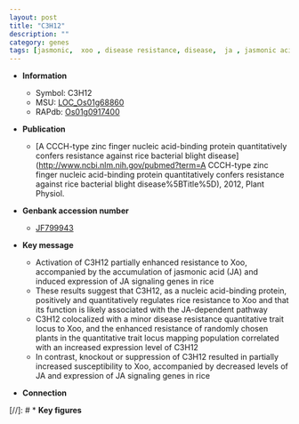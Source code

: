 ```yaml
---
layout: post
title: "C3H12"
description: ""
category: genes
tags: [jasmonic,  xoo , disease resistance, disease,  ja , jasmonic acid]
---
```


* **Information**  
    + Symbol: C3H12  
    + MSU: [LOC_Os01g68860](http://rice.uga.edu/cgi-bin/ORF_infopage.cgi?orf=LOC_Os01g68860)  
    + RAPdb: [Os01g0917400](https://rapdb.dna.affrc.go.jp/locus/?name=Os01g0917400)  

* **Publication**  
    + [A CCCH-type zinc finger nucleic acid-binding protein quantitatively confers resistance against rice bacterial blight disease](http://www.ncbi.nlm.nih.gov/pubmed?term=A CCCH-type zinc finger nucleic acid-binding protein quantitatively confers resistance against rice bacterial blight disease%5BTitle%5D), 2012, Plant Physiol.

* **Genbank accession number**  
    + [JF799943](http://www.ncbi.nlm.nih.gov/nuccore/JF799943)

* **Key message**  
    + Activation of C3H12 partially enhanced resistance to Xoo, accompanied by the accumulation of jasmonic acid (JA) and induced expression of JA signaling genes in rice
    + These results suggest that C3H12, as a nucleic acid-binding protein, positively and quantitatively regulates rice resistance to Xoo and that its function is likely associated with the JA-dependent pathway
    + C3H12 colocalized with a minor disease resistance quantitative trait locus to Xoo, and the enhanced resistance of randomly chosen plants in the quantitative trait locus mapping population correlated with an increased expression level of C3H12
    + In contrast, knockout or suppression of C3H12 resulted in partially increased susceptibility to Xoo, accompanied by decreased levels of JA and expression of JA signaling genes in rice

* **Connection**  

[//]: # * **Key figures**  


